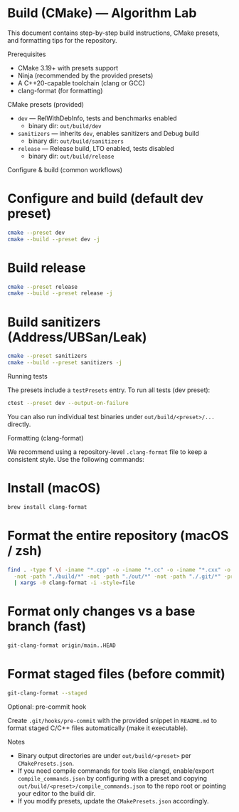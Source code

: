 # Build (CMake) — Algorithm Lab

This document contains step-by-step build instructions, CMake presets, and formatting tips for the repository.

Prerequisites
- CMake 3.19+ with presets support
- Ninja (recommended by the provided presets)
- A C++20-capable toolchain (clang or GCC)
- clang-format (for formatting)

CMake presets (provided)
- `dev` — RelWithDebInfo, tests and benchmarks enabled
  - binary dir: `out/build/dev`
- `sanitizers` — inherits `dev`, enables sanitizers and Debug build
  - binary dir: `out/build/sanitizers`
- `release` — Release build, LTO enabled, tests disabled
  - binary dir: `out/build/release`

Configure & build (common workflows)

# Configure and build (default dev preset)
```bash
cmake --preset dev
cmake --build --preset dev -j
```

# Build release
```bash
cmake --preset release
cmake --build --preset release -j
```

# Build sanitizers (Address/UBSan/Leak)
```bash
cmake --preset sanitizers
cmake --build --preset sanitizers -j
```

Running tests

The presets include a `testPresets` entry. To run all tests (dev preset):

```bash
ctest --preset dev --output-on-failure
```

You can also run individual test binaries under `out/build/<preset>/...` directly.

Formatting (clang-format)

We recommend using a repository-level `.clang-format` file to keep a consistent style. Use the following commands:

# Install (macOS)
```bash
brew install clang-format
```

# Format the entire repository (macOS / zsh)
```bash
find . -type f \( -iname "*.cpp" -o -iname "*.cc" -o -iname "*.cxx" -o -iname "*.c" -o -iname "*.h" -o -iname "*.hpp" -o -iname "*.hxx" \) \
  -not -path "./build/*" -not -path "./out/*" -not -path "./.git/*" -print0 \
  | xargs -0 clang-format -i -style=file
```

# Format only changes vs a base branch (fast)
```bash
git-clang-format origin/main..HEAD
```

# Format staged files (before commit)
```bash
git-clang-format --staged
```

Optional: pre-commit hook

Create `.git/hooks/pre-commit` with the provided snippet in `README.md` to format staged C/C++ files automatically (make it executable).

Notes
- Binary output directories are under `out/build/<preset>` per `CMakePresets.json`.
- If you need compile commands for tools like clangd, enable/export `compile_commands.json` by configuring with a preset and copying `out/build/<preset>/compile_commands.json` to the repo root or pointing your editor to the build dir.
- If you modify presets, update the `CMakePresets.json` accordingly.


